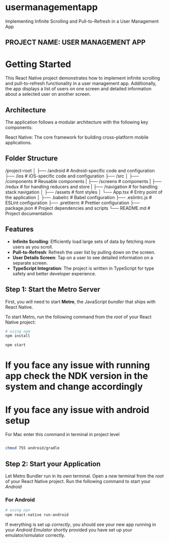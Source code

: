 # usermanagementapp

Implementing Infinite Scrolling and Pull-to-Refresh in a User Management App

## PROJECT NAME: USER MANAGEMENT APP

# Getting Started

This React Native project demonstrates how to implement infinite scrolling and pull-to-refresh functionality in a user management app. Additionally, the app displays a list of users on one screen and detailed information about a selected user on another screen.

## Architecture

The application follows a modular architecture with the following key components:

React Native: The core framework for building cross-platform mobile applications.

## Folder Structure

/project-root
│
├── /android # Android-specific code and configuration
├── /ios # iOS-specific code and configuration
├── /src
│ ├── /components # Reusable components
| ├── /screens # components
| ├── /redux # for handling reducers and store
| ├── /navigation # for handling stack navigation
│ ├── /assets # font styles
│ └── App.tsx # Entry point of the application
│
├── .babelrc # Babel configuration
├── .eslintrc.js # ESLint configuration
├── .prettierrc # Prettier configuration
├── package.json # Project dependencies and scripts
└── README.md # Project documentation

## Features

- **Infinite Scrolling**: Efficiently load large sets of data by fetching more users as you scroll.
- **Pull-to-Refresh**: Refresh the user list by pulling down on the screen.
- **User Details Screen**: Tap on a user to see detailed information on a separate screen.
- **TypeScript Integration**: The project is written in TypeScript for type safety and better developer experience.

## Step 1: Start the Metro Server

First, you will need to start **Metro**, the JavaScript _bundler_ that ships _with_ React Native.

To start Metro, run the following command from the _root_ of your React Native project:

```bash
# using npm
npm install

npm start

```

# If you face any issue with running app check the NDK version in the system and change accordingly

# If you face any issue with android setup

For Mac enter this command in terminal in project level

```bash

chmod 755 android/gradle

```

## Step 2: Start your Application

Let Metro Bundler run in its _own_ terminal. Open a _new_ terminal from the _root_ of your React Native project. Run the following command to start your _Android_

### For Android

```bash
# using npx
npm react-native run-android

```

If everything is set up _correctly_, you should see your new app running in your _Android Emulator_ shortly provided you have set up your emulator/simulator correctly.
